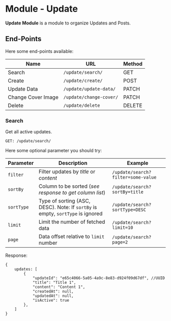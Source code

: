 # Module - Update

**Update Module** is a module to organize Updates and Posts.

## End-Points

Here some end-points available:

| Name               | URL                     | Method |
| ------------------ | ----------------------- | ------ |
| Search             | `/update/search/`       | GET    |
| Create             | `/update/create/`       | POST   |
| Update Data        | `/update/update-data/`  | PATCH  |
| Change Cover Image | `/update/change-cover/` | PATCH  |
| Delete             | `/update/delete`        | DELETE |

### Search

Get all active updates.

```
GET: /update/search/
```

Here some optional parameter you should try:

| Parameter  | Description                                                                    | Example                            |
| ---------- | ------------------------------------------------------------------------------ | ---------------------------------- |
| `filter`   | Filter updates by _title_ or _content_                                         | `/update/search?filter=some-value` |
| `sortBy`   | Column to be sorted (_see response to get column list_)                        | `/update/search?sortBy=title`      |
| `sortType` | Type of sorting (ASC, DESC). Note: If `sortBy` is empty, `sortType` is ignored | `/update/search?sortType=DESC`     |
| `limit`    | Limit the number of fetched data                                               | `/update/search?limit=10`          |
| `page`     | Data offset relative to `limit` number                                         | `/update/search?page=2`            |

Response:

```
{
    updates: [
        {
            "updateId": "e65c4066-5a05-4a9c-8e83-d924f09d67df", //UUID
            "title": "Title 1",
            "content": "Content 1",
            "createdAt": null,
            "updatedAt": null,
            "isActive": true
        },
    ]
}
```
